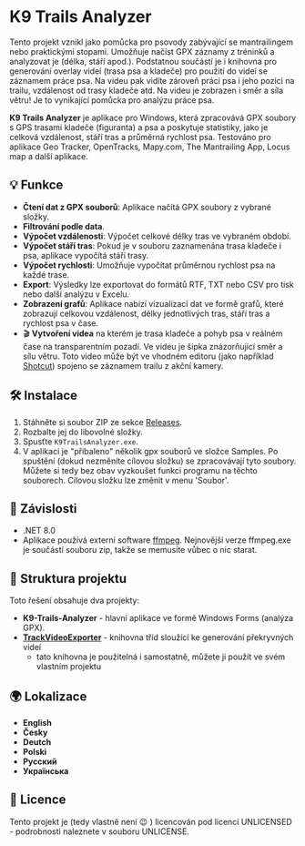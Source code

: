 ﻿# K9 Trails Analyzer

Tento projekt vznikl jako pomůcka pro psovody zabývající se mantrailingem nebo praktickými stopami. 
Umožňuje načíst GPX záznamy z tréninků a analyzovat je (délka, stáří apod.). 
Podstatnou součástí je i knihovna pro generování overlay videí (trasa psa a kladeče) pro použití do videí se záznamem práce psa. Na videu pak vidíte zároveň práci psa i jeho pozici na trailu, vzdálenost od trasy kladeče atd. Na videu je zobrazen i směr a síla větru! Je to vynikající pomůcka pro analýzu práce psa.


**K9 Trails Analyzer** je aplikace pro Windows, která zpracovává GPX soubory s GPS trasami kladeče (figuranta) a psa a poskytuje statistiky, jako je celková vzdálenost, stáří tras a průměrná rychlost psa. 
Testováno pro aplikace Geo Tracker, OpenTracks, Mapy.com, The Mantrailing App, Locus map a další aplikace. 

##  💡 Funkce

- **Čtení dat z GPX souborů**: Aplikace načítá GPX soubory z vybrané složky.
- **Filtrování podle data**.
- **Výpočet vzdálenosti**: Výpočet celkové délky tras ve vybraném období.
- **Výpočet stáří tras**: Pokud je v souboru zaznamenána trasa kladeče i psa, aplikace vypočítá stáří trasy.
- **Výpočet rychlosti**: Umožňuje vypočítat průměrnou rychlost psa na každé trase.
- **Export**: Výsledky lze exportovat do formátů RTF, TXT nebo CSV pro tisk nebo další analýzu v Excelu.
- **Zobrazení grafů**: Aplikace nabízí vizualizaci dat ve formě grafů, které zobrazují celkovou vzdálenost, délky jednotlivých tras, stáří tras a rychlost psa v čase.
- 🎬 **Vytvoření videa** na kterém je trasa kladeče a pohyb psa v reálném čase na transparentním pozadí. Ve videu je šipka znázorňující směr a sílu větru. Toto video může být ve vhodném editoru (jako například [Shotcut](https://shotcut.org/)) spojeno se záznamem trailu z akční kamery.

## 🛠️ Instalace

1. Stáhněte si soubor ZIP ze sekce [Releases](https://github.com/mwrnckx/K9-Trails-AnalyzerII/releases).
2. Rozbalte jej do libovolné složky.
3. Spusťte `K9TrailsAnalyzer.exe`.
4. V aplikaci je "přibaleno" několik gpx souborů ve složce Samples. Po spuštění (dokud nezměníte cílovou složku) se zpracovávají tyto soubory. Můžete si tedy bez obav vyzkoušet funkci programu na těchto souborech. Cílovou složku lze změnit v menu 'Soubor'.


## 🧱 Závislosti

- .NET 8.0
- Aplikace používá externí software <a href="https://ffmpeg.org/">ffmpeg</a>. Nejnovější verze ffmpeg.exe je součástí souboru zip, takže se memusíte vůbec  o nic starat.

## 📂 Struktura projektu

Toto řešení obsahuje dva projekty:

- **K9-Trails-Analyzer** - hlavní aplikace ve formě Windows Forms (analýza GPX).
- **[TrackVideoExporter](TrackVideoExporter.md)** - knihovna tříd sloužící ke generování překryvných videí
  - tato knihovna je použitelná i samostatně, můžete ji použít ve svém vlastním projektu


## 🌍 Lokalizace
- **English**
- **Česky**
- **Deutch**
- **Polski**
- **Русский**
- **Українська**

## 📜 Licence
Tento projekt je (tedy vlastně není 😉 ) licencován pod licencí UNLICENSED - podrobnosti naleznete v souboru UNLICENSE.

